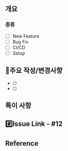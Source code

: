## 개요
### 종류
- [ ] New Feature
- [ ] Bug Fix
- [ ] CI/CD
- [ ] Setup

## 📑주요 작성/변경사항
- [ ]
- [ ]

## 특이 사항 

## #️⃣Issue Link - #12

## Reference

